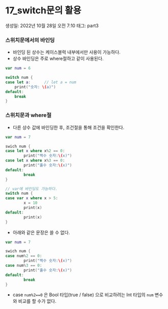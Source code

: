 # 17_switch문의 활용

생성일: 2022년 10월 28일 오전 7:10
태그: part3

### 스위치문에서의 바인딩

- 바인딩 된 상수는 케이스블럭 내부에서만 사용이 가능하다.
- 상수 바인딩은 주로 where절하고 같이 사용된다.

```swift
var num = 6

switch num {
case let a:      // let a = num
    print("숫자: \(a)")
default:
    break
}
```

### 스위치문과 where절

- 다른 상수 값에 바인딩한 후, 조건절을 통해 조건을 확인한다.

```swift
var num = 7

swich num {
case let x where x%2 == 0:
		print("짝수 숫자:\(x)")
case let x where x%3 == 0:
		print("홀수 숫자:\(x)")
default:
		break
}

// var에 바인딩도 가능하다.
switch num {
case var x where x > 5:
		x = 10
		print(x)
default:
		print(x)
}
```

- 아래와 같은 문장은 쓸 수 없다.

```swift
var num = 7

swich num {
case num%2 == 0:
		print("짝수 숫자:\(x)")
case num%3 == 0:
		print("홀수 숫자:\(x)")
default:
		break
}
```

- case `num%2==0` 은 Bool 타입(true / false) 으로 비교하려는 Int 타입의 `num` 변수와 비교를 할 수가 없다.
